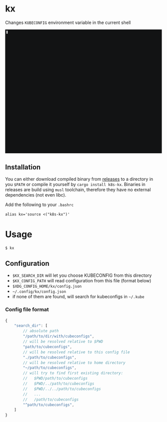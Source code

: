# kx
Changes `KUBECONFIG` environment variable in the current shell

![](docs/demo.gif)

## Installation
You can either download compiled binary from [releases](releases) to a directory in you `$PATH` or compile it yourself by `cargo install k8s-kx`.
Binaries in releases are build using `musl` toolchain, therefore they have no external dependencies (not even libc).

Add the following to your `.bashrc`
```
alias kx='source <("k8s-kx")'
```
# Usage
```
$ kx
```

## Configuration
 - `$KX_SEARCH_DIR` will let you choose KUBECONFIG from this directory
 - `$KX_CONFIG_PATH` will read configuration from this file (format below)
 - `$XDG_CONFIG_HOME/kx/config.json`
 - `~/.config/kx/config.json`
 - if none of them are found, will search for kubeconfigs in `~/.kube`

### Config file format
```js
{
    "search_dir": [
        // absolute path
        "/path/to/dir/with/cubeconfigs",
        // will be resolved relative to $PWD
        "path/to/cubeconfigs", 
        // will be resolved relative to this config file
        "./path/to/cubeconfigs",
        // will be resolved relative to home directory
        "~/path/to/cubeconfigs",
        // will try to find first existing directory:
        //   $PWD/path/to/cubeconfigs
        //   $PWD/../path/to/cubeconfigs
        //   $PWD/../../path/to/cubeconfigs
        //   ...
        //   /path/to/cubeconfigs
        "^path/to/cubeconfigs",
    ]
}
```
